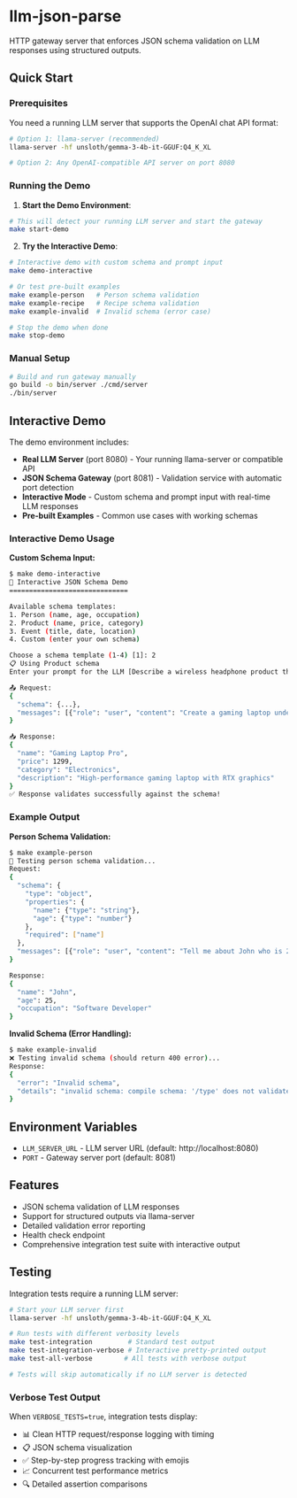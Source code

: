 # llm-json-parse

HTTP gateway server that enforces JSON schema validation on LLM responses using structured outputs.

## Quick Start

### Prerequisites

You need a running LLM server that supports the OpenAI chat API format:

```bash
# Option 1: llama-server (recommended)
llama-server -hf unsloth/gemma-3-4b-it-GGUF:Q4_K_XL

# Option 2: Any OpenAI-compatible API server on port 8080
```

### Running the Demo

1. **Start the Demo Environment**:
```bash
# This will detect your running LLM server and start the gateway
make start-demo
```

2. **Try the Interactive Demo**:
```bash
# Interactive demo with custom schema and prompt input
make demo-interactive

# Or test pre-built examples
make example-person   # Person schema validation
make example-recipe   # Recipe schema validation  
make example-invalid  # Invalid schema (error case)

# Stop the demo when done
make stop-demo
```

### Manual Setup

```bash
# Build and run gateway manually
go build -o bin/server ./cmd/server
./bin/server
```

## Interactive Demo

The demo environment includes:
- **Real LLM Server** (port 8080) - Your running llama-server or compatible API
- **JSON Schema Gateway** (port 8081) - Validation service with automatic port detection
- **Interactive Mode** - Custom schema and prompt input with real-time LLM responses
- **Pre-built Examples** - Common use cases with working schemas

### Interactive Demo Usage

**Custom Schema Input:**
```bash
$ make demo-interactive
🎯 Interactive JSON Schema Demo
==============================

Available schema templates:
1. Person (name, age, occupation)
2. Product (name, price, category)  
3. Event (title, date, location)
4. Custom (enter your own schema)

Choose a schema template (1-4) [1]: 2
📋 Using Product schema
Enter your prompt for the LLM [Describe a wireless headphone product that costs $199]: Create a gaming laptop under $1500

📤 Request:
{
  "schema": {...},
  "messages": [{"role": "user", "content": "Create a gaming laptop under $1500"}]
}

📥 Response:
{
  "name": "Gaming Laptop Pro",
  "price": 1299,
  "category": "Electronics",
  "description": "High-performance gaming laptop with RTX graphics"
}
✅ Response validates successfully against the schema!
```

### Example Output

**Person Schema Validation:**
```bash
$ make example-person
👤 Testing person schema validation...
Request:
{
  "schema": {
    "type": "object", 
    "properties": {
      "name": {"type": "string"},
      "age": {"type": "number"}
    },
    "required": ["name"]
  },
  "messages": [{"role": "user", "content": "Tell me about John who is 25"}]
}

Response:
{
  "name": "John",
  "age": 25,
  "occupation": "Software Developer"
}
```

**Invalid Schema (Error Handling):**
```bash
$ make example-invalid
❌ Testing invalid schema (should return 400 error)...
Response:
{
  "error": "Invalid schema",
  "details": "invalid schema: compile schema: '/type' does not validate..."
}
```

## Environment Variables

- `LLM_SERVER_URL` - LLM server URL (default: http://localhost:8080)
- `PORT` - Gateway server port (default: 8081)

## Features

- JSON schema validation of LLM responses
- Support for structured outputs via llama-server
- Detailed validation error reporting
- Health check endpoint
- Comprehensive integration test suite with interactive output

## Testing

Integration tests require a running LLM server:

```bash
# Start your LLM server first
llama-server -hf unsloth/gemma-3-4b-it-GGUF:Q4_K_XL

# Run tests with different verbosity levels
make test-integration         # Standard test output
make test-integration-verbose # Interactive pretty-printed output
make test-all-verbose        # All tests with verbose output

# Tests will skip automatically if no LLM server is detected
```

### Verbose Test Output

When `VERBOSE_TESTS=true`, integration tests display:
- 📊 Clean HTTP request/response logging with timing
- 📋 JSON schema visualization
- ✅ Step-by-step progress tracking with emojis
- 📈 Concurrent test performance metrics
- 🔍 Detailed assertion comparisons

